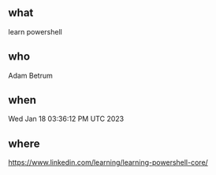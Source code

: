 ## what 

learn powershell 

## who 

Adam Betrum 

## when 

Wed Jan 18 03:36:12 PM UTC 2023

## where 

https://www.linkedin.com/learning/learning-powershell-core/ 

